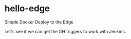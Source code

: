 # hello-edge
Simple Docker Deploy to the Edge

Let's see if we can get the GH triggers to work with Jenkins.
